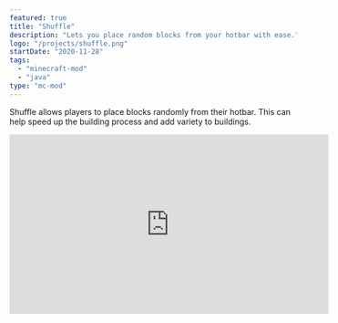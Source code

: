 ```yaml
---
featured: true
title: "Shuffle"
description: "Lets you place random blocks from your hotbar with ease."
logo: "/projects/shuffle.png"
startDate: "2020-11-28"
tags:
  - "minecraft-mod"
  - "java"
type: "mc-mod"
---
```


Shuffle allows players to place blocks randomly from their hotbar. This can help speed up the building process and add variety to buildings.

<iframe width="560" height="315" src="https://www.youtube-nocookie.com/embed/iTEJO_tNMgs" title="YouTube video player" frameborder="0" allow="accelerometer; autoplay; clipboard-write; encrypted-media; gyroscope; picture-in-picture; web-share" allowfullscreen></iframe>
